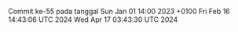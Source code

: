 Commit ke-55 pada tanggal Sun Jan 01 14:00 2023 +0100
Fri Feb 16 14:43:06 UTC 2024
Wed Apr 17 03:43:30 UTC 2024
